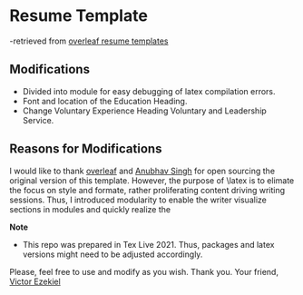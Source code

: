 # Resume Template 
-retrieved from [overleaf resume templates](https://www.overleaf.com/latex/templates/resume-template-by-anubhav/dhmkrwtksdgy)

## Modifications
- Divided into module for easy debugging of latex compilation errors.
- Font and location of the Education Heading.
- Change Voluntary Experience Heading Voluntary and Leadership Service.

## Reasons for Modifications
I would like to thank [overleaf](https://www.overleaf.com) and [Anubhav Singh](https://www.github.com/xprilion) for open sourcing the original version of this template. However, the purpose of \latex is to elimate the focus on style and formate, rather proliferating content driving writing sessions. Thus, I introduced modularity to enable the writer visualize sections in modules and quickly realize the 

**Note**
- This repo was prepared in Tex Live 2021. Thus, packages and latex versions might need to be adjusted accordingly.

Please, feel free to use and modify as you wish. Thank you. Your friend, [Victor Ezekiel](https://www.github.com/ibkvictor)
